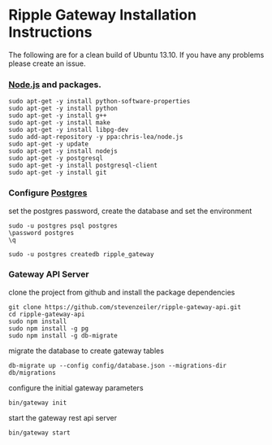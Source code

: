 # Ripple Gateway Installation Instructions

The following are for a clean build of Ubuntu 13.10. If you have any problems please create an issue.

### [Node.js](http://stackoverflow.com/questions/16302436/install-nodejs-on-ubuntu-12-10) and packages.

    sudo apt-get -y install python-software-properties
    sudo apt-get -y install python
    sudo apt-get -y install g++
    sudo apt-get -y install make
    sudo apt-get -y install libpg-dev
    sudo add-apt-repository -y ppa:chris-lea/node.js
    sudo apt-get -y update
    sudo apt-get -y install nodejs
    sudo apt-get -y postgresql
    sudo apt-get -y install postgresql-client
    sudo apt-get -y install git

### Configure [Postgres](https://help.ubuntu.com/community/PostgreSQL)

set the postgres password, create the database and set the environment

    sudo -u postgres psql postgres
    \password postgres
    \q

    sudo -u postgres createdb ripple_gateway

### Gateway API Server

clone the project from github and install the package dependencies

    git clone https://github.com/stevenzeiler/ripple-gateway-api.git
    cd ripple-gateway-api
    sudo npm install
    sudo npm install -g pg
    sudo npm install -g db-migrate

migrate the database to create gateway tables

    db-migrate up --config config/database.json --migrations-dir db/migrations
    
configure the initial gateway parameters 

    bin/gateway init

start the gateway rest api server

    bin/gateway start


